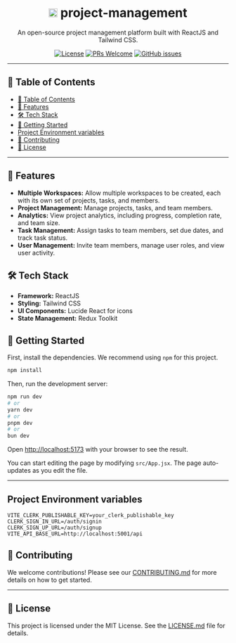<div align="center">
  <h1><img src="https://project-management-gs.vercel.app/favicon.ico" width="20" height="20" alt="project-management Favicon">
   project-management</h1>
  <p>
    An open-source project management platform built with ReactJS and Tailwind CSS.
  </p>
  <p>
    <a href="https://github.com/GreatStackDev/project-management/blob/main/LICENSE.md"><img src="https://img.shields.io/github/license/GreatStackDev/project-management?style=for-the-badge" alt="License"></a>
    <a href="https://github.com/GreatStackDev/project-management/pulls"><img src="https://img.shields.io/badge/PRs-welcome-brightgreen.svg?style=for-the-badge" alt="PRs Welcome"></a>
    <a href="https://github.com/GreatStackDev/project-management/issues"><img src="https://img.shields.io/github/issues/GreatStackDev/project-management?style=for-the-badge" alt="GitHub issues"></a>
  </p>
</div>

---

## 📖 Table of Contents

- [📖 Table of Contents](#-table-of-contents)
- [📝 Features](#-features-)
- [🛠️ Tech Stack](#️-tech-stack-)
- [🚀 Getting Started](#-getting-started-)
- [Project Environment variables](#project-environment-variables)
- [🤝 Contributing](#-contributing-)
- [📜 License](#-license-)

---

## 📝 Features <a name="-features"></a>

- **Multiple Workspaces:** Allow multiple workspaces to be created, each with its own set of projects, tasks, and members.
- **Project Management:** Manage projects, tasks, and team members.
- **Analytics:** View project analytics, including progress, completion rate, and team size.
- **Task Management:** Assign tasks to team members, set due dates, and track task status.
- **User Management:** Invite team members, manage user roles, and view user activity.

## 🛠️ Tech Stack <a name="-tech-stack"></a>

- **Framework:** ReactJS
- **Styling:** Tailwind CSS
- **UI Components:** Lucide React for icons
- **State Management:** Redux Toolkit

## 🚀 Getting Started <a name="-getting-started"></a>

First, install the dependencies. We recommend using `npm` for this project.

```bash
npm install
```

Then, run the development server:

```bash
npm run dev
# or
yarn dev
# or
pnpm dev
# or
bun dev
```

Open [http://localhost:5173](http://localhost:5173) with your browser to see the result.

You can start editing the page by modifying `src/App.jsx`. The page auto-updates as you edit the file.

---

## Project Environment variables

```env
VITE_CLERK_PUBLISHABLE_KEY=your_clerk_publishable_key
CLERK_SIGN_IN_URL=/auth/signin
CLERK_SIGN_UP_URL=/auth/signup
VITE_API_BASE_URL=http://localhost:5001/api
```

## 🤝 Contributing <a name="-contributing"></a>

We welcome contributions! Please see our [CONTRIBUTING.md](./CONTRIBUTING.md) for more details on how to get started.

---

## 📜 License <a name="-license"></a>

This project is licensed under the MIT License. See the [LICENSE.md](./LICENSE.md) file for details.
